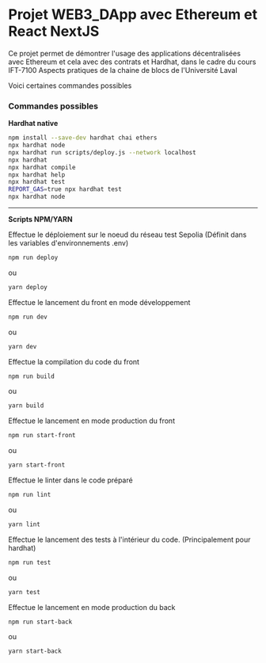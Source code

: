 # Projet WEB3_DApp avec Ethereum et React NextJS
Ce projet permet de démontrer l'usage des applications décentralisées avec Ethereum et cela avec des contrats et Hardhat, dans le cadre du cours IFT-7100 Aspects pratiques de la chaine de blocs de l'Université Laval

Voici certaines commandes possibles

### Commandes possibles

__Hardhat native__
```bash
npm install --save-dev hardhat chai ethers
npx hardhat node
npx hardhat run scripts/deploy.js --network localhost
npx hardhat
npx hardhat compile
npx hardhat help
npx hardhat test
REPORT_GAS=true npx hardhat test
npx hardhat node
```
______________________________________
__Scripts NPM/YARN__

Effectue le déploiement sur le noeud du réseau test Sepolia (Définit dans les variables d'environnements .env)
```bash
npm run deploy
```
ou
```bash
yarn deploy
```

Effectue le lancement du front en mode développement

```bash
npm run dev
```
ou
```bash
yarn dev 
```
Effectue la compilation du code du front
```bash
npm run build
```
ou
```bash
yarn build
```

Effectue le lancement en mode production du front
```bash
npm run start-front
```
ou
```bash
yarn start-front
```

Effectue le linter dans le code préparé

```bash
npm run lint
```
ou
```bash
yarn lint
```

Effectue le lancement des tests à l'intérieur du code. (Principalement pour hardhat)
```bash
npm run test
```
ou

```bash
yarn test
``` 

Effectue le lancement en mode production du back

```bash
npm run start-back
```
ou
```bash
yarn start-back 
```
